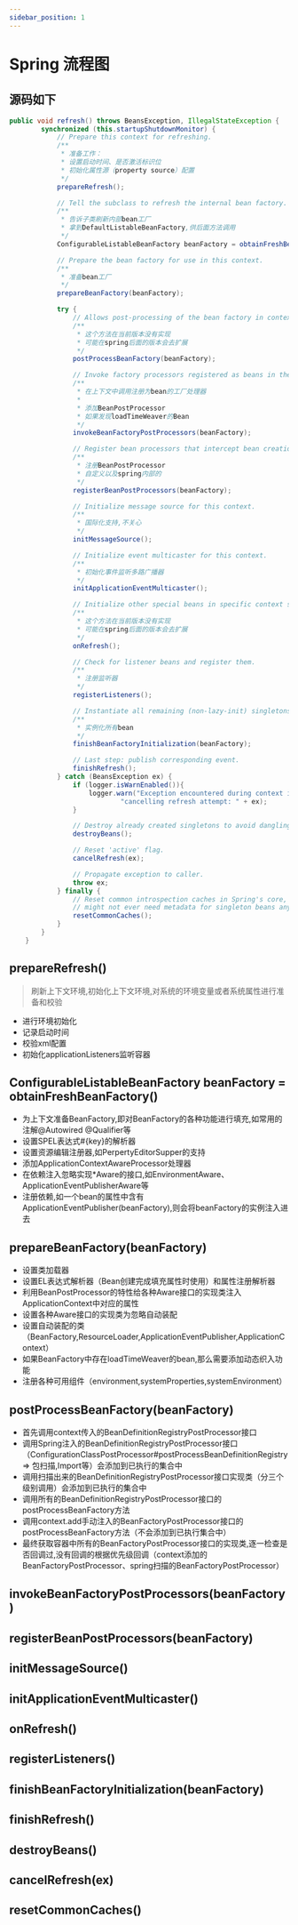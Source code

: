 ```yaml
---
sidebar_position: 1
---
```


# Spring 流程图

## 源码如下
```java
public void refresh() throws BeansException, IllegalStateException {
        synchronized (this.startupShutdownMonitor) {
            // Prepare this context for refreshing.
            /**
             * 准备工作：
             * 设置启动时间、是否激活标识位
             * 初始化属性源（property source）配置
             */
            prepareRefresh();

            // Tell the subclass to refresh the internal bean factory.
            /**
             * 告诉子类刷新内部bean工厂
             * 拿到DefaultListableBeanFactory,供后面方法调用
             */
            ConfigurableListableBeanFactory beanFactory = obtainFreshBeanFactory();

            // Prepare the bean factory for use in this context.
            /**
             * 准备bean工厂
             */
            prepareBeanFactory(beanFactory);

            try {
                // Allows post-processing of the bean factory in context subclasses.
                /**
                 * 这个方法在当前版本没有实现
                 * 可能在spring后面的版本会去扩展
                 */
                postProcessBeanFactory(beanFactory);

                // Invoke factory processors registered as beans in the context.
                /**
                 * 在上下文中调用注册为bean的工厂处理器
                 *
                 * 添加BeanPostProcessor
                 * 如果发现loadTimeWeaver的Bean
                 */
                invokeBeanFactoryPostProcessors(beanFactory);

                // Register bean processors that intercept bean creation.
                /**
                 * 注册BeanPostProcessor
                 * 自定义以及spring内部的
                 */
                registerBeanPostProcessors(beanFactory);

                // Initialize message source for this context.
                /**
                 * 国际化支持,不关心
                 */
                initMessageSource();

                // Initialize event multicaster for this context.
                /**
                 * 初始化事件监听多路广播器
                 */
                initApplicationEventMulticaster();

                // Initialize other special beans in specific context subclasses.
                /**
                 * 这个方法在当前版本没有实现
                 * 可能在spring后面的版本会去扩展
                 */
                onRefresh();

                // Check for listener beans and register them.
                /**
                 * 注册监听器
                 */
                registerListeners();

                // Instantiate all remaining (non-lazy-init) singletons.
                /**
                 * 实例化所有bean
                 */
                finishBeanFactoryInitialization(beanFactory);

                // Last step: publish corresponding event.
                finishRefresh();
            } catch (BeansException ex) {
                if (logger.isWarnEnabled()){
                    logger.warn("Exception encountered during context initialization - " +
                            "cancelling refresh attempt: " + ex);
                }

                // Destroy already created singletons to avoid dangling resources.
                destroyBeans();

                // Reset 'active' flag.
                cancelRefresh(ex);

                // Propagate exception to caller.
                throw ex;
            } finally {
                // Reset common introspection caches in Spring's core, since we
                // might not ever need metadata for singleton beans anymore...
                resetCommonCaches();
            }
        }
    }

```
## prepareRefresh()
> 刷新上下文环境,初始化上下文环境,对系统的环境变量或者系统属性进行准备和校验
* 进行环境初始化
* 记录启动时间
* 校验xml配置
* 初始化applicationListeners监听容器

## ConfigurableListableBeanFactory beanFactory = obtainFreshBeanFactory()
>
* 为上下文准备BeanFactory,即对BeanFactory的各种功能进行填充,如常用的注解@Autowired @Qualifier等
* 设置SPEL表达式#{key}的解析器
* 设置资源编辑注册器,如PerpertyEditorSupper的支持
* 添加ApplicationContextAwareProcessor处理器
* 在依赖注入忽略实现*Aware的接口,如EnvironmentAware、ApplicationEventPublisherAware等
* 注册依赖,如一个bean的属性中含有ApplicationEventPublisher(beanFactory),则会将beanFactory的实例注入进去

## prepareBeanFactory(beanFactory)
>
* 设置类加载器
* 设置EL表达式解析器（Bean创建完成填充属性时使用）和属性注册解析器
* 利用BeanPostProcessor的特性给各种Aware接口的实现类注入ApplicationContext中对应的属性
* 设置各种Aware接口的实现类为忽略自动装配
* 设置自动装配的类（BeanFactory,ResourceLoader,ApplicationEventPublisher,ApplicationContext）
* 如果BeanFactory中存在loadTimeWeaver的bean,那么需要添加动态织入功能
* 注册各种可用组件（environment,systemProperties,systemEnvironment）

## postProcessBeanFactory(beanFactory)
>
* 首先调用context传入的BeanDefinitionRegistryPostProcessor接口
* 调用Spring注入的BeanDefinitionRegistryPostProcessor接口（ConfigurationClassPostProcessor#postProcessBeanDefinitionRegistry => 包扫描,Import等）会添加到已执行的集合中
* 调用扫描出来的BeanDefinitionRegistryPostProcessor接口实现类（分三个级别调用）会添加到已执行的集合中
* 调用所有的BeanDefinitionRegistryPostProcessor接口的postProcessBeanFactory方法
* 调用context.add手动注入的BeanFactoryPostProcessor接口的postProcessBeanFactory方法（不会添加到已执行集合中）
* 最终获取容器中所有的BeanFactoryPostProcessor接口的实现类,逐一检查是否回调过,没有回调的根据优先级回调（context添加的BeanFactoryPostProcessor、spring扫描的BeanFactoryPostProcessor）

## invokeBeanFactoryPostProcessors(beanFactory)
>

## registerBeanPostProcessors(beanFactory)
>

## initMessageSource()
>

## initApplicationEventMulticaster()
>

## onRefresh()
>

## registerListeners()
>

## finishBeanFactoryInitialization(beanFactory)
>

## finishRefresh()
>

## destroyBeans()
>

## cancelRefresh(ex)
>

## resetCommonCaches()
>

